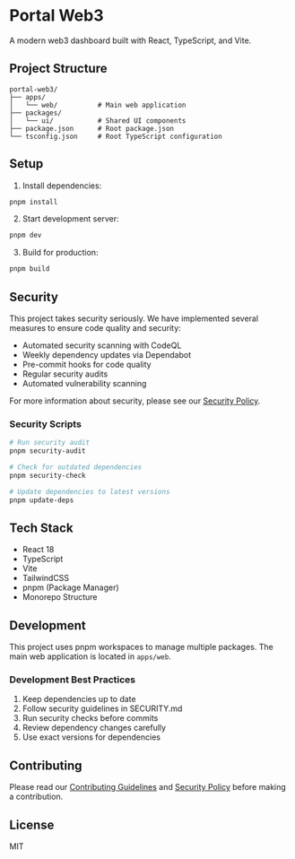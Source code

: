 # Portal Web3

A modern web3 dashboard built with React, TypeScript, and Vite.

## Project Structure

```
portal-web3/
├── apps/
│   └── web/          # Main web application
├── packages/
│   └── ui/           # Shared UI components
├── package.json      # Root package.json
└── tsconfig.json     # Root TypeScript configuration
```

## Setup

1. Install dependencies:
```bash
pnpm install
```

2. Start development server:
```bash
pnpm dev
```

3. Build for production:
```bash
pnpm build
```

## Security

This project takes security seriously. We have implemented several measures to ensure code quality and security:

- Automated security scanning with CodeQL
- Weekly dependency updates via Dependabot
- Pre-commit hooks for code quality
- Regular security audits
- Automated vulnerability scanning

For more information about security, please see our [Security Policy](SECURITY.md).

### Security Scripts

```bash
# Run security audit
pnpm security-audit

# Check for outdated dependencies
pnpm security-check

# Update dependencies to latest versions
pnpm update-deps
```

## Tech Stack

- React 18
- TypeScript
- Vite
- TailwindCSS
- pnpm (Package Manager)
- Monorepo Structure

## Development

This project uses pnpm workspaces to manage multiple packages. The main web application is located in `apps/web`.

### Development Best Practices

1. Keep dependencies up to date
2. Follow security guidelines in SECURITY.md
3. Run security checks before commits
4. Review dependency changes carefully
5. Use exact versions for dependencies

## Contributing

Please read our [Contributing Guidelines](CONTRIBUTING.md) and [Security Policy](SECURITY.md) before making a contribution.

## License

MIT 